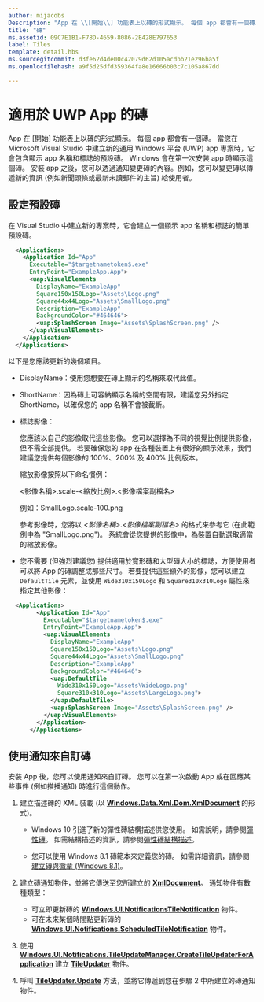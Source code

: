 ```yaml
---
author: mijacobs
Description: "App 在 \\[開始\\] 功能表上以磚的形式顯示。 每個 app 都會有一個磚。 當您在 Microsoft Visual Studio 中建立新的通用 Windows 平台 (UWP) app 專案時，它會包含顯示 app 名稱和標誌的預設磚。"
title: "磚"
ms.assetid: 09C7E1B1-F78D-4659-8086-2E428E797653
label: Tiles
template: detail.hbs
ms.sourcegitcommit: d3fe62d4de00c42079d62d105acdbb21e296ba5f
ms.openlocfilehash: a9f5d25dfd359364fa8e16666b03c7c105a867dd

---
```


# 適用於 UWP App 的磚





App 在 \[開始\] 功能表上以磚的形式顯示。 每個 app 都會有一個磚。 當您在 Microsoft Visual Studio 中建立新的通用 Windows 平台 (UWP) app 專案時，它會包含顯示 app 名稱和標誌的預設磚。 Windows 會在第一次安裝 app 時顯示這個磚。 安裝 app 之後，您可以透過通知變更磚的內容。例如，您可以變更磚以傳遞新的資訊 (例如新聞頭條或最新未讀郵件的主旨) 給使用者。

## <span id="Configure_the_default_tile"></span><span id="configure_the_default_tile"></span><span id="CONFIGURE_THE_DEFAULT_TILE"></span>設定預設磚


在 Visual Studio 中建立新的專案時，它會建立一個顯示 app 名稱和標誌的簡單預設磚。

```XML
  <Applications>
    <Application Id="App"
      Executable="$targetnametoken$.exe"
      EntryPoint="ExampleApp.App">
      <uap:VisualElements
        DisplayName="ExampleApp"
        Square150x150Logo="Assets\Logo.png"
        Square44x44Logo="Assets\SmallLogo.png"
        Description="ExampleApp"
        BackgroundColor="#464646">
        <uap:SplashScreen Image="Assets\SplashScreen.png" />
      </uap:VisualElements>
    </Application>
  </Applications>
```

以下是您應該更新的幾個項目。

-   DisplayName：使用您想要在磚上顯示的名稱來取代此值。
-   ShortName：因為磚上可容納顯示名稱的空間有限，建議您另外指定 ShortName，以確保您的 app 名稱不會被截斷。
-   標誌影像：

    您應該以自己的影像取代這些影像。 您可以選擇為不同的視覺比例提供影像，但不需全部提供。 若要確保您的 app 在各種裝置上有很好的顯示效果，我們建議您提供每個影像的 100%、200% 及 400% 比例版本。

    縮放影像按照以下命名慣例： 
    
    &lt;影像名稱&gt;.scale-&lt;縮放比例&gt;.&lt;影像檔案副檔名&gt;  
    
    例如：SmallLogo.scale-100.png

    參考影像時，您將以 *&lt;影像名稱&gt;*.*&lt;影像檔案副檔名&gt;* 的格式來參考它 (在此範例中為 "SmallLogo.png")。 系統會從您提供的影像中，為裝置自動選取適當的縮放影像。

-   您不需要 (但強烈建議您) 提供適用於寬形磚和大型磚大小的標誌，方便使用者可以將 App 的磚調整成那些尺寸。 若要提供這些額外的影像，您可以建立 `DefaultTile` 元素，並使用 `Wide310x150Logo` 和 `Square310x310Logo` 屬性來指定其他影像：
```    XML
  <Applications>
        <Application Id="App"
          Executable="$targetnametoken$.exe"
          EntryPoint="ExampleApp.App">
          <uap:VisualElements
            DisplayName="ExampleApp"
            Square150x150Logo="Assets\Logo.png"
            Square44x44Logo="Assets\SmallLogo.png"
            Description="ExampleApp"
            BackgroundColor="#464646">
            <uap:DefaultTile
              Wide310x150Logo="Assets\WideLogo.png"
              Square310x310Logo="Assets\LargeLogo.png">
            </uap:DefaultTile>
            <uap:SplashScreen Image="Assets\SplashScreen.png" />
          </uap:VisualElements>
        </Application>
      </Applications>
```

## <span id="Use_notifications_to_customize_your_tile"></span><span id="use_notifications_to_customize_your_tile"></span><span id="USE_NOTIFICATIONS_TO_CUSTOMIZE_YOUR_TILE"></span>使用通知來自訂磚


安裝 App 後，您可以使用通知來自訂磚。 您可以在第一次啟動 App 或在回應某些事件 (例如推播通知) 時進行這個動作。

1.  建立描述磚的 XML 裝載 (以 [**Windows.Data.Xml.Dom.XmlDocument**](https://msdn.microsoft.com/library/windows/apps/br206173) 的形式)。

    -   Windows 10 引進了新的彈性磚結構描述供您使用。 如需說明，請參閱[彈性磚](tiles-and-notifications-create-adaptive-tiles.md)。 如需結構描述的資訊，請參閱[彈性磚結構描述](tiles-and-notifications-adaptive-tiles-schema.md)。 

    -   您可以使用 Windows 8.1 磚範本來定義您的磚。 如需詳細資訊，請參閱[建立磚與徽章 (Windows 8.1)](https://msdn.microsoft.com/library/windows/apps/xaml/hh868260)。

2.  建立磚通知物件，並將它傳送至您所建立的 [**XmlDocument**](https://msdn.microsoft.com/library/windows/apps/br206173)。 通知物件有數種類型：
    -   可立即更新磚的 [**Windows.UI.NotificationsTileNotification**](https://msdn.microsoft.com/library/windows/apps/br208616) 物件。
    -   可在未來某個時間點更新磚的 [**Windows.UI.Notifications.ScheduledTileNotification**](https://msdn.microsoft.com/library/windows/apps/hh701637) 物件。

3.  使用 [**Windows.UI.Notifications.TileUpdateManager.CreateTileUpdaterForApplication**](https://msdn.microsoft.com/library/windows/apps/br208623) 建立 [**TileUpdater**](https://msdn.microsoft.com/library/windows/apps/br208628) 物件。
4.  呼叫 [**TileUpdater.Update**](https://msdn.microsoft.com/library/windows/apps/br208632) 方法，並將它傳遞到您在步驟 2 中所建立的磚通知物件。

 

 







<!--HONumber=Jun16_HO4-->


